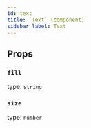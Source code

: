 ```yaml
---
id: text
title: `Text` (component)
sidebar_label: Text
---
```



Props
-----

### `fill`

type: `string`


### `size`

type: `number`

